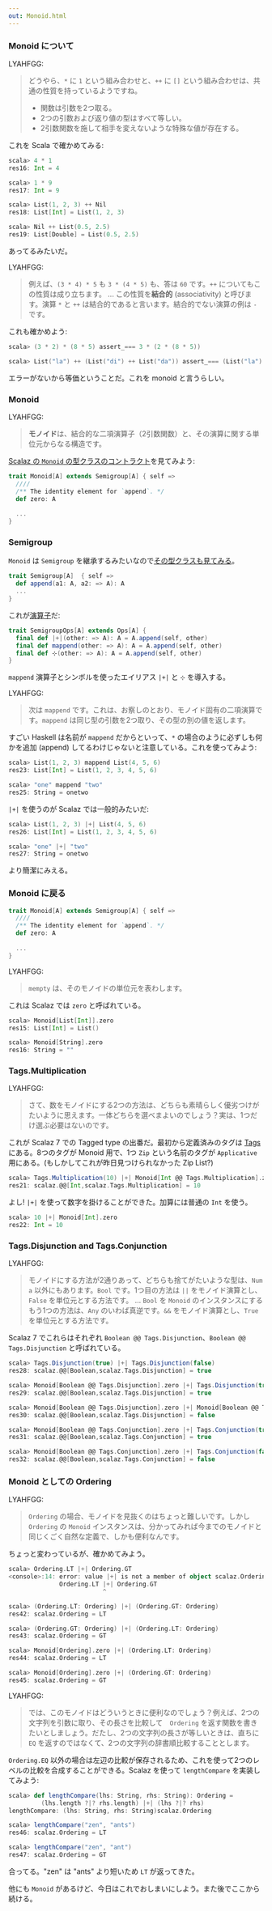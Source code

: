 ```yaml
---
out: Monoid.html
---
```


  [tags]: http://scalaz.github.io/scalaz/scalaz-2.10-7.0.4/doc/index.html#scalaz.Tags\$

### Monoid について

LYAHFGG:

> どうやら、`*` に `1` という組み合わせと、`++` に `[]` という組み合わせは、共通の性質を持っているようですね。
>
> - 関数は引数を2つ取る。
> - 2つの引数および返り値の型はすべて等しい。
> - 2引数関数を施して相手を変えないような特殊な値が存在する。

これを Scala で確かめてみる:

```scala
scala> 4 * 1
res16: Int = 4

scala> 1 * 9
res17: Int = 9

scala> List(1, 2, 3) ++ Nil
res18: List[Int] = List(1, 2, 3)

scala> Nil ++ List(0.5, 2.5)
res19: List[Double] = List(0.5, 2.5)
```

あってるみたいだ。

LYAHFGG:

> 例えば、`(3 * 4) * 5` も `3 * (4 * 5)` も、答は `60` です。`++` についてもこの性質は成り立ちます。
> ...
> この性質を**結合的** (associativity) と呼びます。演算 `*` と `++` は結合的であると言います。結合的でない演算の例は `-` です。

これも確かめよう:

```scala
scala> (3 * 2) * (8 * 5) assert_=== 3 * (2 * (8 * 5))

scala> List("la") ++ (List("di") ++ List("da")) assert_=== (List("la") ++ List("di")) ++ List("da")
```

エラーがないから等価ということだ。これを monoid と言うらしい。

### Monoid

LYAHFGG:

> **モノイド**は、結合的な二項演算子（2引数関数）と、その演算に関する単位元からなる構造です。

[Scalaz の `Monoid` の型クラスのコントラクト](https://github.com/scalaz/scalaz/blob/scalaz-seven/core/src/main/scala/scalaz/Monoid.scala)を見てみよう:

```scala
trait Monoid[A] extends Semigroup[A] { self =>
  ////
  /** The identity element for `append`. */
  def zero: A
  
  ...
}
```

### Semigroup

`Monoid` は `Semigroup` を継承するみたいなので[その型クラスも見てみる](https://github.com/scalaz/scalaz/blob/scalaz-seven/core/src/main/scala/scalaz/Semigroup.scala)。

```scala
trait Semigroup[A]  { self =>
  def append(a1: A, a2: => A): A
  ...
}
```

これが[演算子](https://github.com/scalaz/scalaz/blob/scalaz-seven/core/src/main/scala/scalaz/syntax/SemigroupSyntax.scala)だ:

```scala
trait SemigroupOps[A] extends Ops[A] {
  final def |+|(other: => A): A = A.append(self, other)
  final def mappend(other: => A): A = A.append(self, other)
  final def ⊹(other: => A): A = A.append(self, other)
}
```

`mappend` 演算子とシンボルを使ったエイリアス `|+|` と `⊹` を導入する。

LYAHFGG:

> 次は `mappend` です。これは、お察しのとおり、モノイド固有の二項演算です。`mappend` は同じ型の引数を2つ取り、その型の別の値を返します。

すごい Haskell は名前が `mappend` だからといって、`*` の場合のように必ずしも何かを追加 (append) してるわけじゃないと注意している。これを使ってみよう:

```scala
scala> List(1, 2, 3) mappend List(4, 5, 6)
res23: List[Int] = List(1, 2, 3, 4, 5, 6)

scala> "one" mappend "two"
res25: String = onetwo
```

`|+|` を使うのが Scalaz では一般的みたいだ: 

```scala
scala> List(1, 2, 3) |+| List(4, 5, 6)
res26: List[Int] = List(1, 2, 3, 4, 5, 6)

scala> "one" |+| "two"
res27: String = onetwo
```

より簡潔にみえる。

### Monoid に戻る

```scala
trait Monoid[A] extends Semigroup[A] { self =>
  ////
  /** The identity element for `append`. */
  def zero: A
  
  ...
}
```

LYAHFGG:

> `mempty` は、そのモノイドの単位元を表わします。

これは Scalaz では `zero` と呼ばれている。

```scala
scala> Monoid[List[Int]].zero
res15: List[Int] = List()

scala> Monoid[String].zero
res16: String = ""
```

### Tags.Multiplication

LYAHFGG:

> さて、数をモノイドにする2つの方法は、どちらも素晴らしく優劣つけがたいように思えます。一体どちらを選べまよいのでしょう？実は、1つだけ選ぶ必要はないのです。

これが Scalaz 7 での Tagged type の出番だ。最初から定義済みのタグは [Tags][tags] にある。8つのタグが Monoid 用で、1つ `Zip` という名前のタグが `Applicative` 用にある。(もしかしてこれが昨日見つけられなかった Zip List?)

```scala
scala> Tags.Multiplication(10) |+| Monoid[Int @@ Tags.Multiplication].zero
res21: scalaz.@@[Int,scalaz.Tags.Multiplication] = 10
```

よし! `|+|` を使って数字を掛けることができた。加算には普通の `Int` を使う。

```scala
scala> 10 |+| Monoid[Int].zero
res22: Int = 10
```

### Tags.Disjunction and Tags.Conjunction

LYAHFGG:

> モノイドにする方法が2通りあって、どちらも捨てがたいような型は、`Num a` 以外にもあります。`Bool` です。1つ目の方法は `||` をモノイド演算とし、`False` を単位元とする方法です。
> ...
> `Bool` を `Monoid` のインスタンスにするもう1つの方法は、`Any` のいわば真逆です。`&&` をモノイド演算とし、`True` を単位元とする方法です。

Scalaz 7 でこれらはそれぞれ `Boolean @@ Tags.Disjunction`、`Boolean @@ Tags.Disjunction` と呼ばれている。

```scala
scala> Tags.Disjunction(true) |+| Tags.Disjunction(false)
res28: scalaz.@@[Boolean,scalaz.Tags.Disjunction] = true

scala> Monoid[Boolean @@ Tags.Disjunction].zero |+| Tags.Disjunction(true)
res29: scalaz.@@[Boolean,scalaz.Tags.Disjunction] = true

scala> Monoid[Boolean @@ Tags.Disjunction].zero |+| Monoid[Boolean @@ Tags.Disjunction].zero
res30: scalaz.@@[Boolean,scalaz.Tags.Disjunction] = false

scala> Monoid[Boolean @@ Tags.Conjunction].zero |+| Tags.Conjunction(true)
res31: scalaz.@@[Boolean,scalaz.Tags.Conjunction] = true

scala> Monoid[Boolean @@ Tags.Conjunction].zero |+| Tags.Conjunction(false)
res32: scalaz.@@[Boolean,scalaz.Tags.Conjunction] = false
```

### Monoid としての Ordering

LYAHFGG:

> `Ordering` の場合、モノイドを見抜くのはちょっと難しいです。しかし `Ordering` の `Monoid` インスタンスは、分かってみれば今までのモノイドと同じくごく自然な定義で、しかも便利なんです。

ちょっと変わっているが、確かめてみよう。

```scala
scala> Ordering.LT |+| Ordering.GT
<console>:14: error: value |+| is not a member of object scalaz.Ordering.LT
              Ordering.LT |+| Ordering.GT
                          ^

scala> (Ordering.LT: Ordering) |+| (Ordering.GT: Ordering)
res42: scalaz.Ordering = LT

scala> (Ordering.GT: Ordering) |+| (Ordering.LT: Ordering)
res43: scalaz.Ordering = GT

scala> Monoid[Ordering].zero |+| (Ordering.LT: Ordering)
res44: scalaz.Ordering = LT

scala> Monoid[Ordering].zero |+| (Ordering.GT: Ordering)
res45: scalaz.Ordering = GT
```

LYAHFGG:

> では、このモノイドはどういうときに便利なのでしょう？例えば、2つの文字列を引数に取り、その長さを比較して　`Ordering` を返す関数を書きたいとしましょう。だたし、2つの文字列の長さが等しいときは、直ちに `EQ` を返すのではなくて、2つの文字列の辞書順比較することとします。

`Ordering.EQ` 以外の場合は左辺の比較が保存されるため、これを使って2つのレベルの比較を合成することができる。Scalaz を使って `lengthCompare` を実装してみよう:

```scala
scala> def lengthCompare(lhs: String, rhs: String): Ordering =
         (lhs.length ?|? rhs.length) |+| (lhs ?|? rhs)
lengthCompare: (lhs: String, rhs: String)scalaz.Ordering

scala> lengthCompare("zen", "ants")
res46: scalaz.Ordering = LT

scala> lengthCompare("zen", "ant")
res47: scalaz.Ordering = GT
```

合ってる。"zen" は "ants" より短いため `LT` が返ってきた。

他にも `Monoid` があるけど、今日はこれでおしまいにしよう。また後でここから続ける。
